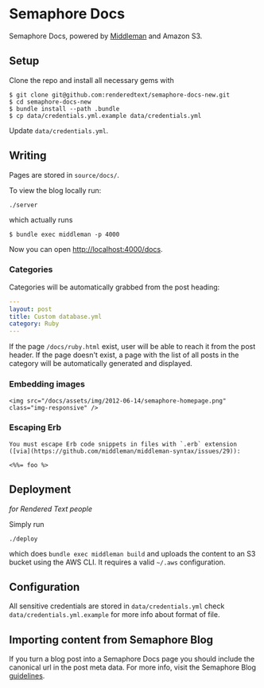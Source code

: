 # Semaphore Docs

Semaphore Docs, powered by [Middleman](http://middlemanapp.com) and Amazon S3.


## Setup

Clone the repo and install all necessary gems with

```
$ git clone git@github.com:renderedtext/semaphore-docs-new.git
$ cd semaphore-docs-new
$ bundle install --path .bundle
$ cp data/credentials.yml.example data/credentials.yml
```

Update `data/credentials.yml`.

## Writing

Pages are stored in `source/docs/`.

To view the blog locally run:

```
./server
```

which actually runs

```
$ bundle exec middleman -p 4000
```

Now you can open [http://localhost:4000/docs](http://localhost:4000/docs).

### Categories

Categories will be automatically grabbed from the post heading:

```yml
---
layout: post
title: Custom database.yml
category: Ruby
---
```

If the page `/docs/ruby.html` exist, user will be able to reach it from the post
header. If the page doesn't exist, a page with the list of all posts in the
category will be automatically generated and displayed.

### Embedding images

    <img src="/docs/assets/img/2012-06-14/semaphore-homepage.png" class="img-responsive" />

### Escaping Erb

    You must escape Erb code snippets in files with `.erb` extension ([via](https://github.com/middleman/middleman-syntax/issues/29)):

    <%%= foo %>


## Deployment

_for Rendered Text people_

Simply run

```
./deploy
```

which does `bundle exec middleman build` and uploads the content to an S3
bucket using the AWS CLI. It requires a valid `~/.aws` configuration.

## Configuration

All sensitive credentials are stored in `data/credentials.yml` check `data/credentials.yml.example` for more info about format of file.

## Importing content from Semaphore Blog

If you turn a blog post into a Semaphore Docs page you should include the
canonical url in the post meta data. For more info, visit the Semaphore Blog
[guidelines](https://github.com/renderedtext/semaphore-blog#moving-content-to-semaphore-docs).
